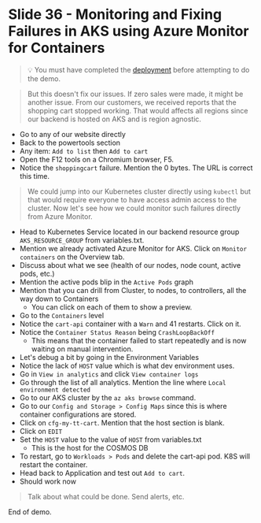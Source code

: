 # Slide 36 - Monitoring and Fixing Failures in AKS using Azure Monitor for Containers

> 💡 You must have completed the [deployment](deployment.md) before attempting to do the demo.

> But this doesn't fix our issues. If zero sales were made, it might be another issue. From our customers, we received reports that the shopping cart stopped working. 
> That would affects all regions since our backend is hosted on AKS and is region agnostic.

* Go to any of our website directly
* Back to the powertools section
* Any item: `Add to list` then `Add to cart`
* Open the F12 tools on a Chromium browser, F5.
* Notice the `shoppingcart` failure. Mention the 0 bytes. The URL is correct this time.

> We could jump into our Kubernetes cluster directly using `kubectl` but that would require everyone to have access admin access to the cluster.
> Now let's see how we could monitor such failures directly from Azure Monitor.

* Head to Kubernetes Service located in our backend resource group `AKS_RESOURCE_GROUP` from variables.txt.
* Mention we already activated Azure Monitor for AKS. Click on `Monitor containers` on the Overview tab.
* Discuss about what we see (health of our nodes, node count, active pods, etc.)
* Mention the active pods blip in the `Active Pods` graph
* Mention that you can drill from Cluster, to nodes, to controllers, all the way down to Containers
  - You can click on each of them to show a preview.
* Go to the `Containers` level
* Notice the `cart-api` container with a `Warn` and 41 restarts. Click on it.
* Notice the `Container Status Reason` being `CrashLoopBackOff`
  - This means that the container failed to start repeatedly and is now waiting on manual intervention.
* Let's debug a bit by going in the Environment Variables
* Notice the lack of `HOST` value which is what dev environment uses.
* Go in `View in analytics` and click `View container logs`
* Go through the list of all analytics. Mention the line where `Local environment detected`
* Go to our AKS cluster by the `az aks browse` command.
* Go to our `Config and Storage > Config Maps` since this is where container configurations are stored.
* Click on `cfg-my-tt-cart`. Mention that the host section is blank.
* Click on `EDIT`
* Set the `HOST` value to the value of `HOST` from variables.txt
  - This is the host for the COSMOS DB
* To restart, go to `Workloads > Pods` and delete the cart-api pod. K8S will restart the container.
* Head back to Application and test out `Add to cart`.
* Should work now

> Talk about what could be done. Send alerts, etc.

End of demo.
